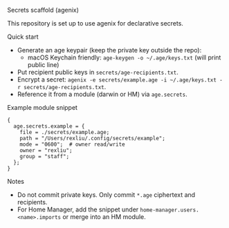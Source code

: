 Secrets scaffold (agenix)

This repository is set up to use agenix for declarative secrets.

Quick start
- Generate an age keypair (keep the private key outside the repo):
  - macOS Keychain friendly: `age-keygen -o ~/.age/keys.txt` (will print public line)
- Put recipient public keys in `secrets/age-recipients.txt`.
- Encrypt a secret: `agenix -e secrets/example.age -i ~/.age/keys.txt -r secrets/age-recipients.txt`.
- Reference it from a module (darwin or HM) via `age.secrets`.

Example module snippet
```
{
  age.secrets.example = {
    file = ./secrets/example.age;
    path = "/Users/rexliu/.config/secrets/example";
    mode = "0600";  # owner read/write
    owner = "rexliu";
    group = "staff";
  };
}
```

Notes
- Do not commit private keys. Only commit `*.age` ciphertext and recipients.
- For Home Manager, add the snippet under `home-manager.users.<name>.imports` or merge into an HM module.

